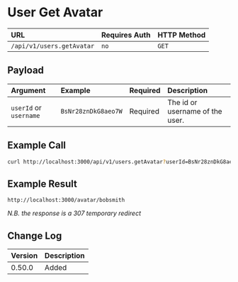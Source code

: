 # User Get Avatar

| URL | Requires Auth | HTTP Method |
| :--- | :--- | :--- |
| `/api/v1/users.getAvatar` | `no` | `GET` |

## Payload

| Argument | Example | Required | Description |
| :--- | :--- | :--- | :--- |
| `userId` or `username` | `BsNr28znDkG8aeo7W` | Required | The id or username of the user. |

## Example Call
```bash
curl http://localhost:3000/api/v1/users.getAvatar?userId=BsNr28znDkG8aeo7W
```

## Example Result
```
http://localhost:3000/avatar/bobsmith
```
_N.B. the response is a 307 temporary redirect_

## Change Log

| Version | Description |
| :--- | :--- |
| 0.50.0 | Added |
